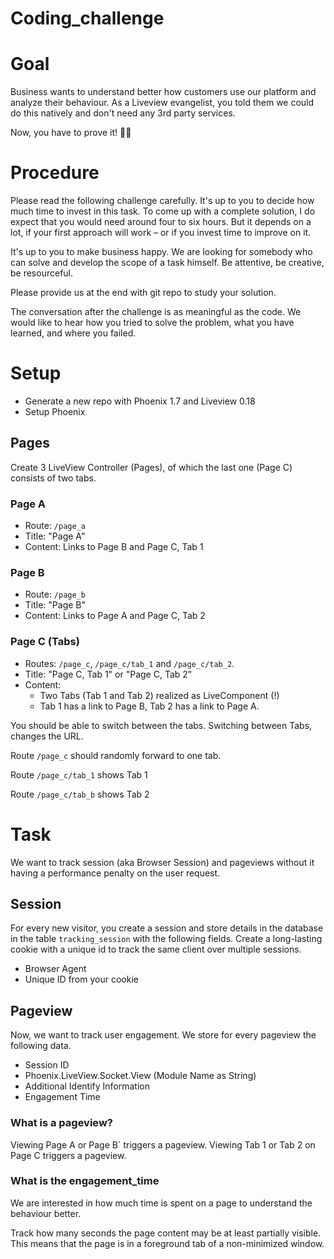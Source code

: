 # Coding_challenge

# Goal
Business wants to understand better how customers use our platform and analyze their behaviour. As a Liveview evangelist, you told them we could do this natively and don't need any 3rd party services.

Now, you have to prove it! 😮‍💨

# Procedure
Please read the following challenge carefully. It's up to you to decide how much time to invest in this task. To come up with a complete solution, I do expect that you would need around four to six hours. But it depends on a lot, if your first approach will work – or if you invest time to improve on it.

It's up to you to make business happy. We are looking for somebody who can solve and develop the scope of a task himself. Be attentive, be creative, be resourceful.

Please provide us at the end with git repo to study your solution.

The conversation after the challenge is as meaningful as the code. We would like to hear how you tried to solve the problem, what you have learned, and where you failed.

# Setup
* Generate a new repo with Phoenix 1.7 and Liveview 0.18
* Setup Phoenix
## Pages
Create 3 LiveView Controller (Pages), of which the last one (Page C) consists of two tabs.

### Page A
* Route: ```/page_a```
* Title: "Page A"
* Content: Links to Page B and Page C, Tab 1
### Page B
* Route: ```/page_b```
* Title: "Page B"
* Content: Links to Page A and Page C, Tab 2
### Page C (Tabs)
* Routes: ```/page_c```, ```/page_c/tab_1``` and ```/page_c/tab_2```.
* Title: "Page C, Tab 1" or "Page C, Tab 2"
* Content:
  * Two Tabs (Tab 1 and Tab 2) realized as LiveComponent (!)
  * Tab 1 has a link to Page B, Tab 2 has a link to Page A.

You should be able to switch between the tabs.
Switching between Tabs, changes the URL.

Route ```/page_c``` should randomly forward to one tab.

Route ```/page_c/tab_1``` shows Tab 1

Route ```/page_c/tab_b``` shows Tab 2

# Task
We want to track session (aka Browser Session) and pageviews without it having a performance penalty on the user request.

## Session
For every new visitor, you create a session and store details in the database in the table ```tracking_session``` with the following fields. Create a long-lasting cookie with a unique id to track the same client over multiple sessions.

* Browser Agent
* Unique ID from your cookie

## Pageview
Now, we want to track user engagement. We store for every pageview the following data.

* Session ID
* Phoenix.LiveView.Socket.View (Module Name as String)
* Additional Identify Information
* Engagement Time

### What is a pageview?
Viewing Page A or Page B` triggers a pageview.
Viewing Tab 1 or Tab 2 on Page C triggers a pageview.
### What is the engagement_time
We are interested in how much time is spent on a page to understand the behaviour better.

Track how many seconds the page content may be at least partially visible. This means that the page is in a foreground tab of a non-minimized window.
